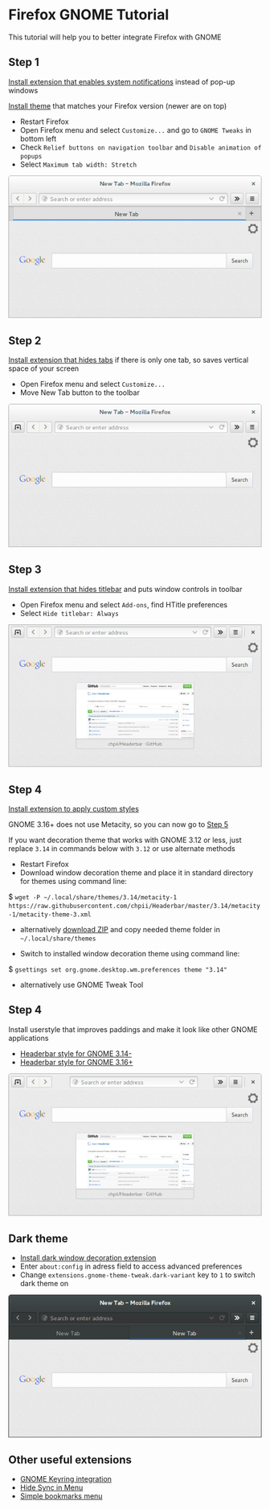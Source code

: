 # Firefox GNOME Tutorial

This tutorial will help you to better integrate Firefox with GNOME

## Step 1

[Install extension that enables system notifications](https://addons.mozilla.org/firefox/addon/gnotifier/) instead of pop-up windows

[Install theme](https://launchpad.net/gnome-integration/firefox-gnome/firefox-gnome-releases) that matches your Firefox version (newer are on top)

 * Restart Firefox
 * Open Firefox menu and select `Customize...` and go to `GNOME Tweaks` in bottom left
 * Check `Relief buttons on navigation toolbar` and `Disable animation of popups`
 * Select `Maximum tab width: Stretch`

![Screenshot](screenshots/1.png)

## Step 2

[Install extension that hides tabs](https://addons.mozilla.org/firefox/addon/hide-tab-bar-with-one-tab/) if there is only one tab, so saves vertical space of your screen

 * Open Firefox menu and select `Customize...`
 * Move New Tab button to the toolbar

![Screenshot](screenshots/2.png)

## Step 3

[Install extension that hides titlebar](https://addons.mozilla.org/firefox/addon/htitle/) and puts window controls in toolbar

 * Open Firefox menu and select `Add-ons`, find HTitle preferences
 * Select `Hide titlebar: Always`

![Screenshot](screenshots/3.png)

## Step 4

[Install extension to apply custom styles](https://addons.mozilla.org/firefox/addon/stylish/)

GNOME 3.16+ does not use Metacity, so you can now go to [Step 5](https://github.com/chpii/Headerbar#step-5)

If you want decoration theme that works with GNOME 3.12 or less, just replace `3.14` in commands below with `3.12` or use alternate methods

 * Restart Firefox
 * Download window decoration theme and place it in standard directory for themes using command line:

 $ `wget -P ~/.local/share/themes/3.14/metacity-1 https://raw.githubusercontent.com/chpii/Headerbar/master/3.14/metacity-1/metacity-theme-3.xml`

  * alternatively [download ZIP](https://github.com/chpii/Headerbar/archive/master.zip) and copy needed theme folder in `~/.local/share/themes`

 * Switch to installed window decoration theme using command line:

 $ `gsettings set org.gnome.desktop.wm.preferences theme "3.14"`

  * alternatively use GNOME Tweak Tool

## Step 4

Install userstyle that improves paddings and make it look like other GNOME applications

 * [Headerbar style for GNOME 3.14-](https://userstyles.org/styles/91417)
 * [Headerbar style for GNOME 3.16+](https://userstyles.org/styles/96733)

![Screenshot](screenshots/4.png)

## Dark theme

 * [Install dark window decoration extension](https://addons.mozilla.org/firefox/addon/darkwdec/)
 * Enter `about:config` in adress field to access advanced preferences 
 * Change `extensions.gnome-theme-tweak.dark-variant` key to `1` to switch dark theme on

![Screenshot](screenshots/dark.png)

## Other useful extensions

 * [GNOME Keyring integration](https://addons.mozilla.org/firefox/addon/gnome-keyring-integration-1/)
 * [Hide Sync in Menu](https://addons.mozilla.org/firefox/addon/hide-sync-in-menu/)
 * [Simple bookmarks menu](https://addons.mozilla.org/firefox/addon/simple-bookmarks-menu/)
